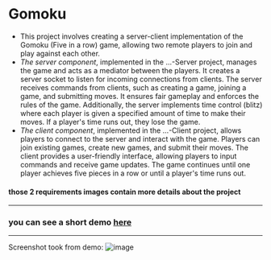 # Gomoku
- This project involves creating a server-client implementation of the Gomoku (Five in a row) game, allowing two remote players to join and play against each other. 
- _The server component_, implemented in the ...-Server project, manages the game and acts as a mediator between the players. It creates a server socket to listen for incoming connections from clients. The server receives commands from clients, such as creating a game, joining a game, and submitting moves. It ensures fair gameplay and enforces the rules of the game. Additionally, the server implements time control (blitz) where each player is given a specified amount of time to make their moves. If a player's time runs out, they lose the game.
- _The client component_, implemented in the ...-Client project, allows players to connect to the server and interact with the game. Players can join existing games, create new games, and submit their moves. The client provides a user-friendly interface, allowing players to input commands and receive game updates. The game continues until one player achieves five pieces in a row or until a player's time runs out.

#### those 2 requirements images contain more details about the project
---
### you can see a short demo [here](https://www.youtube.com/watch?v=gSM3RZZtqhM)
---
Screenshot took from demo:
![image](https://github.com/sorodocosmin/projects/assets/61987774/2d0ed958-e929-4732-aafe-1c21e0d53ffd)

